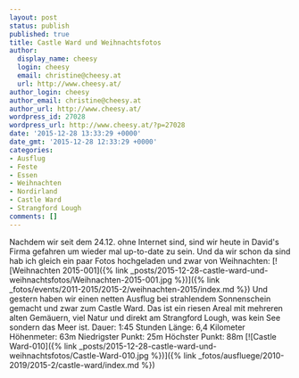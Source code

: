 ```yaml
---
layout: post
status: publish
published: true
title: Castle Ward und Weihnachtsfotos
author:
  display_name: cheesy
  login: cheesy
  email: christine@cheesy.at
  url: http://www.cheesy.at/
author_login: cheesy
author_email: christine@cheesy.at
author_url: http://www.cheesy.at/
wordpress_id: 27028
wordpress_url: http://www.cheesy.at/?p=27028
date: '2015-12-28 13:33:29 +0000'
date_gmt: '2015-12-28 12:33:29 +0000'
categories:
- Ausflug
- Feste
- Essen
- Weihnachten
- Nordirland
- Castle Ward
- Strangford Lough
comments: []
---
```

Nachdem wir seit dem 24.12. ohne Internet sind, sind wir heute in David's Firma gefahren um wieder mal up-to-date zu sein.
Und da wir schon da sind hab ich gleich ein paar Fotos hochgeladen und zwar von Weihnachten:
[![Weihnachten 2015-001]({% link _posts/2015-12-28-castle-ward-und-weihnachtsfotos/Weihnachten-2015-001.jpg %})]({% link _fotos/events/2011-2015/2015-2/weihnachten-2015/index.md %})
Und gestern haben wir einen netten Ausflug bei strahlendem Sonnenschein gemacht und zwar zum Castle Ward. Das ist ein riesen Areal mit mehreren alten Gemäuern, viel Natur und direkt am Strangford Lough, was kein See sondern das Meer ist.
Dauer: 1:45 Stunden
Länge: 6,4 Kilometer
Höhenmeter: 63m
Niedrigster Punkt: 25m
Höchster Punkt: 88m
[![Castle Ward-010]({% link _posts/2015-12-28-castle-ward-und-weihnachtsfotos/Castle-Ward-010.jpg %})]({% link _fotos/ausfluege/2010-2019/2015-2/castle-ward/index.md %})
